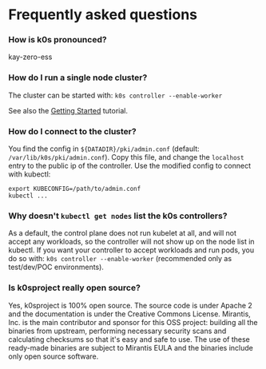 # Frequently asked questions

### How is k0s pronounced?

kay-zero-ess

### How do I run a single node cluster?

The cluster can be started with:
`k0s controller --enable-worker`

See also the [Getting Started](https://docs.k0sproject.io/latest/install/) tutorial.

### How do I connect to the cluster?

You find the config in `${DATADIR}/pki/admin.conf` (default: `/var/lib/k0s/pki/admin.conf`). Copy this file, and change the `localhost` entry to the public ip of the controller. Use the modified config to connect with kubectl:
```
export KUBECONFIG=/path/to/admin.conf
kubectl ...
```

### Why doesn't `kubectl get nodes` list the k0s controllers?

As a default, the control plane does not run kubelet at all, and will not accept any workloads, so the controller will not show up on the node list in kubectl. If you want your controller to accept workloads and run pods, you do so with:
`k0s controller --enable-worker` (recommended only as test/dev/POC environments).

### Is k0sproject really open source?

Yes, k0sproject is 100% open source. The source code is under Apache 2 and the documentation is under the Creative Commons License. Mirantis, Inc. is the main contributor and sponsor for this OSS project: building all the binaries from upstream, performing necessary security scans and calculating checksums so that it's easy and safe to use. The use of these ready-made binaries are subject to Mirantis EULA and the binaries include only open source software.